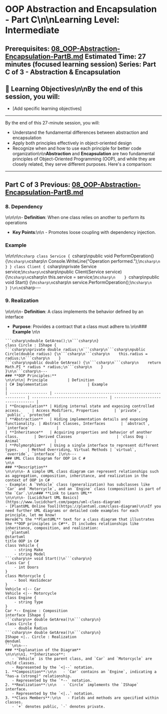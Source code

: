 # OOP Abstraction and Encapsulation - Part C\n\n**Learning Level**: Intermediate
**Prerequisites**: [08_OOP-Abstraction-Encapsulation-PartB.md](08_OOP-Abstraction-Encapsulation-PartB.md)
**Estimated Time**: 27 minutes (focused learning session)
**Series**: Part C of 3 - Abstraction & Encapsulation
---
## 🎯 Learning Objectives\n\nBy the end of this session, you will:
- [Add specific learning objectives]
---
By the end of this 27-minute session, you will:
- Understand the fundamental differences between abstraction and encapsulation
- Apply both principles effectively in object-oriented design
- Recognize when and how to use each principle for better code organization\n\n**Abstraction** and **Encapsulation** are two fundamental principles of Object-Oriented Programming (OOP), and while they are closely related, they serve different purposes. Here's a comparison:
---
**Part C of 3**
Previous: [08_OOP-Abstraction-Encapsulation-PartB.md](08_OOP-Abstraction-Encapsulation-PartB.md)
---
### **8. Dependency**\n\n\n\n- **Definition**: When one class relies on another to perform its operations
- **Key Points**:\n\n  - Promotes loose coupling with dependency injection.
### **Example**\n\n\n\n```csharp
class Service {
```csharp\npublic void PerformOperation() {\n```csharp\n```csharp\n    Console.WriteLine("Operation performed.");\n```csharp\n    }
}
class Client {
```csharp\nprivate Service service;\n```csharp\n```csharp\npublic Client(Service service) {\n```csharp\n```csharp\n    this.service = service;\n```csharp\n    }
```csharp\npublic void Start() {\n```csharp\n```csharp\n    service.PerformOperation();\n```csharp\n    }
}\n\n```csharp---
### **9. Realization**\n\n\n\n- **Definition**: A class implements the behavior defined by an interface
- **Purpose**: Provides a contract that a class must adhere to.\n\n### **Example**\n\n```csharp\n\ninterface IShape {
```csharp\ndouble GetArea();\n```csharp\n}
class Circle : IShape {
```csharp\nprivate double radius;\n```csharp\n```csharp\npublic Circle(double radius) {\n```csharp\n```csharp\n    this.radius = radius;\n```csharp\n    }
```csharp\npublic double GetArea() {\n```csharp\n```csharp\n    return Math.PI * radius * radius;\n```csharp\n    }
}\n\n```csharp\n---
### **OOP Principles:**\n\n\n\n| Principle         | Definition                                                | C# Implementation                  | Example                            |
| ----------------- | --------------------------------------------------------- | ---------------------------------- | ---------------------------------- |
| **Encapsulation** | Hiding internal state and exposing controlled access.     | Access Modifiers, Properties       | `private`, `public`, `protected`   |
| **Abstraction**   | Hiding implementation details and exposing functionality. | Abstract Classes, Interfaces       | `abstract`, `interface`            |
| **Inheritance**   | Acquiring properties and behavior of another class.       | Derived Classes                    | `class Dog : Animal`               |
| **Polymorphism**  | Using a single interface to represent different types.    | Method Overriding, Virtual Methods | `virtual`, `override`, `interface` |\n\n---
### UML Class Diagram for OOP in C #\n\n
### **Description**\n\n\n\n- A simple UML class diagram can represent relationships such as aggregation, composition, inheritance, and realization in the context of OOP in C#
- Example: A `Vehicle` class (generalization) has subclasses like `Car` and `Motorcycle`, and an `Engine` class (composition) is part of the `Car`.\n\n### **Link to Learn UML**\n\n\n\n- [Lucidchart UML Basics](https://www.lucidchart.com/pages/uml-class-diagram)
- [PlantUML Online Tool](https://plantuml.com/class-diagram)\n\nIf you need further UML diagrams or detailed code examples for each principle, let me know!
Hereâ€™s the **PlantUML** text for a class diagram that illustrates the **OOP principles in C#**. It includes relationships like inheritance, composition, and realization:
```plantuml
@startuml
title OOP in C#
class Vehicle {
    - string Make
    - string Model
```csharp\n+ void Start()\n```csharp\n}
class Car {
    - int Doors
}
class Motorcycle {
    - bool HasSidecar
}
Vehicle <|-- Car
Vehicle <|-- Motorcycle
class Engine {
    - string Type
}
Car *-- Engine : Composition
interface IShape {
```csharp\n+ double GetArea()\n```csharp\n}
class Circle {
    - double Radius
```csharp\n+ double GetArea()\n```csharp\n}
IShape <|.. Circle : Realization
@enduml
```\n\n---
### **Explanation of the Diagram**\n\n\n\n1. **Inheritance**:
   - `Vehicle` is the parent class, and `Car` and `Motorcycle` are child classes.
   - Represented by the `<|--` notation.
1. **Composition**:\n\n   - `Car` contains an `Engine`, indicating a "has-a (strong)" relationship.
   - Represented by the `*--` notation.
2. **Realization**:\n\n   - `Circle` implements the `IShape` interface.
   - Represented by the `<|..` notation.
3. **Class Members**:\n\n   - Fields and methods are specified within classes.
   - `+` denotes public, `-` denotes private.